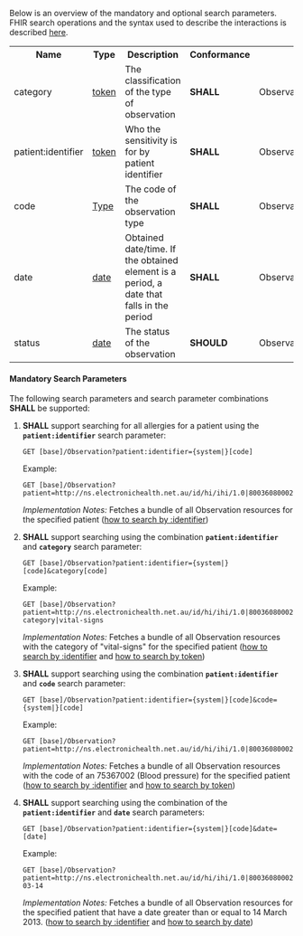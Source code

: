 Below is an overview of the mandatory and optional search parameters. FHIR search operations and the syntax used to describe the interactions is described <a href="http://hl7.org/fhir/R4/search.html">here</a>.

<table class="list" width="100%">
<tbody>
  <tr>
    <th>Name</th>
    <th>Type</th>
    <th>Description</th>
    <th>Conformance</th>
    <th>Path</th>
  </tr>
  <tr>
        <td>category</td>
        <td><a href="http://hl7.org/fhir/search.html#token">token</a></td>
        <td>The classification of the type of observation</td>
        <td><b>SHALL</b></td>
        <td>Observation.category</td>
  </tr>
  <tr>
        <td>patient:identifier</td>
        <td><a href="https://build.fhir.org/search.html#token">token</a></td>
        <td>Who the sensitivity is for by patient identifier</td>
        <td><b>SHALL</b></td>
        <td>Observation.subject.identifier</td>
  </tr>
  <tr>
        <td>code</td>
        <td><a href="http://hl7.org/fhir/search.html#token">Type</a></td>
        <td>The code of the observation type</td>
        <td><b>SHALL</b></td>
        <td>Observation.code</td>
  </tr>
  <tr>
        <td>date</td>
        <td><a href="http://hl7.org/fhir/search.html#date">date</a></td>
        <td>Obtained date/time. If the obtained element is a period, a date that falls in the period</td>
        <td><b>SHALL</b></td>
        <td>Observation.effective</td>
  </tr>
  <tr>
        <td>status</td>
        <td><a href="http://hl7.org/fhir/search.html#date">date</a></td>
        <td>The status of the observation</td>
        <td><b>SHOULD</b></td>
        <td>Observation.status</td>
  </tr>
 </tbody>
</table>


#### Mandatory Search Parameters

The following search parameters and search parameter combinations **SHALL** be supported:

1. **SHALL** support searching for all allergies for a patient using the **`patient:identifier`** search parameter:

    `GET [base]/Observation?patient:identifier={system|}[code]`

    Example:
    ~~~
    GET [base]/Observation?patient=http://ns.electronichealth.net.au/id/hi/ihi/1.0|8003608000228437
    ~~~
    *Implementation Notes:* Fetches a bundle of all Observation resources for the specified patient ([how to search by :identifier](http://hl7.org/fhir/R4/search.html#reference))


1. **SHALL** support searching using the combination **`patient:identifier`** and **`category`** search parameter:

    `GET [base]/Observation?patient:identifier={system|}[code]&category[code]`

    Example:
    ~~~
    GET [base]/Observation?patient=http://ns.electronichealth.net.au/id/hi/ihi/1.0|8003608000228437&category=http://terminology.hl7.org/CodeSystem/observation-category|vital-signs
    ~~~
    *Implementation Notes:* Fetches a bundle of all Observation resources with the category of "vital-signs" for the specified patient ([how to search by :identifier](http://hl7.org/fhir/R4/search.html#reference) and [how to search by token](http://hl7.org/fhir/search.html#token))


1. **SHALL** support searching using the combination **`patient:identifier`** and **`code`** search parameter:

    `GET [base]/Observation?patient:identifier={system|}[code]&code={system|}[code]`

    Example:
    ~~~
    GET [base]/Observation?patient=http://ns.electronichealth.net.au/id/hi/ihi/1.0|8003608000228437&code=http://snomed.info/sct|75367002
    ~~~
    *Implementation Notes:* Fetches a bundle of all Observation resources with the code of an 75367002 (Blood pressure) for the specified patient ([how to search by :identifier](http://hl7.org/fhir/R4/search.html#reference) and [how to search by token](http://hl7.org/fhir/search.html#token))


1. **SHALL** support searching using the combination of the **`patient:identifier`** and **`date`** search parameters:

    `GET [base]/Observation?patient:identifier={system|}[code]&date=[date]`

    Example:
    ~~~ 
    GET [base]/Observation?patient=http://ns.electronichealth.net.au/id/hi/ihi/1.0|8003608000228437&date=ge2013-03-14
    ~~~
    *Implementation Notes:* Fetches a bundle of all Observation resources for the specified patient that have a date greater than or equal to 14 March 2013. ([how to search by :identifier](http://hl7.org/fhir/R4/search.html#reference) and [how to search by date](http://hl7.org/fhir/R4/search.html#date))